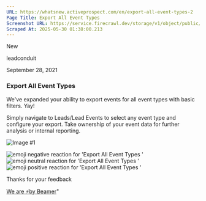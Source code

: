 ```yaml
---
URL: https://whatsnew.activeprospect.com/en/export-all-event-types-2
Page Title: Export All Event Types 
Screenshot URL: https://service.firecrawl.dev/storage/v1/object/public/media/screenshot-3216e0e6-b250-4417-bcf6-af533264c573.png
Scraped At: 2025-05-30 01:38:00.213
---
```

New






leadconduit



September 28, 2021

### Export All Event Types

We've expanded your ability to export events for all event types with basic filters. Yay!

Simply navigate to Leads/Lead Events to select any event type and configure your export. Take ownership of your event data for further analysis or internal reporting.

![Image #1](https://app.getbeamer.com/pictures?id=172126-PCnvv71V77-9YlPvv70e77-9N--_ve-_ve-_vX5U77-977-977-977-9VGI277-977-9JCTvv73vv73vv70977-9&v=4)

![emoji negative reaction for 'Export All Event Types '](https://app.getbeamer.com/images/emojiNeg.svg)![emoji neutral reaction for 'Export All Event Types '](https://app.getbeamer.com/images/emojiNeut.svg)![emoji positive reaction for 'Export All Event Types '](https://app.getbeamer.com/images/emojiPos.svg)

Thanks for your feedback

[We are ⚡by Beamer](https://www.getbeamer.com/?ref=watermark_MErKJCnu12412_public&company=ActiveProspect&watermarkRef=powered&utm_term=MErKJCnu12412&utm_content=ActiveProspect&utm_source=standalone&utm_medium=footer&utm_campaign=powered)"


